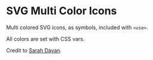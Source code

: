 # SVG Multi Color Icons

Multi colored SVG icons, as symbols, included with `<use>`.

All colors are set with CSS vars.

Credit to [Sarah Dayan](https://medium.freecodecamp.org/lets-make-your-svg-symbol-icons-multi-colored-with-css-variables-cddd1769fca4).
